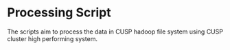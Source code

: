 # Processing Script
The scripts aim to process the data in CUSP hadoop file system using CUSP cluster high performing system.
